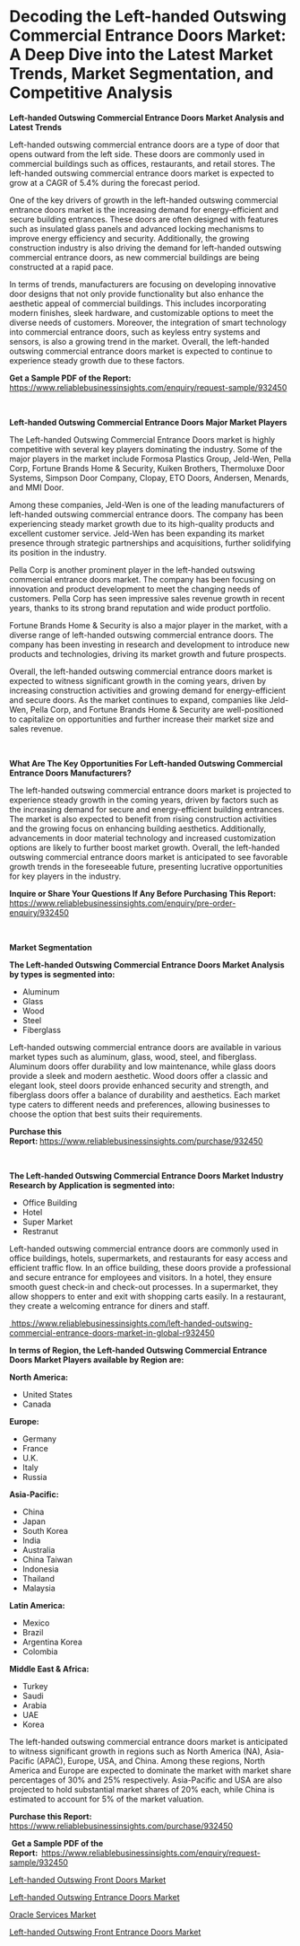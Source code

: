 <p><h1>Decoding the Left-handed Outswing Commercial Entrance Doors Market: A Deep Dive into the Latest Market Trends, Market Segmentation, and Competitive Analysis</h1></p><p><strong>Left-handed Outswing Commercial Entrance Doors Market Analysis and Latest Trends</strong></p>
<p><p>Left-handed outswing commercial entrance doors are a type of door that opens outward from the left side. These doors are commonly used in commercial buildings such as offices, restaurants, and retail stores. The left-handed outswing commercial entrance doors market is expected to grow at a CAGR of 5.4% during the forecast period.</p><p>One of the key drivers of growth in the left-handed outswing commercial entrance doors market is the increasing demand for energy-efficient and secure building entrances. These doors are often designed with features such as insulated glass panels and advanced locking mechanisms to improve energy efficiency and security. Additionally, the growing construction industry is also driving the demand for left-handed outswing commercial entrance doors, as new commercial buildings are being constructed at a rapid pace.</p><p>In terms of trends, manufacturers are focusing on developing innovative door designs that not only provide functionality but also enhance the aesthetic appeal of commercial buildings. This includes incorporating modern finishes, sleek hardware, and customizable options to meet the diverse needs of customers. Moreover, the integration of smart technology into commercial entrance doors, such as keyless entry systems and sensors, is also a growing trend in the market. Overall, the left-handed outswing commercial entrance doors market is expected to continue to experience steady growth due to these factors.</p></p>
<p><strong>Get a Sample PDF of the Report:&nbsp;</strong> <a href="https://www.reliablebusinessinsights.com/enquiry/request-sample/932450">https://www.reliablebusinessinsights.com/enquiry/request-sample/932450</a></p>
<p>&nbsp;</p>
<p><strong>Left-handed Outswing Commercial Entrance Doors Major Market Players</strong></p>
<p><p>The Left-handed Outswing Commercial Entrance Doors market is highly competitive with several key players dominating the industry. Some of the major players in the market include Formosa Plastics Group, Jeld-Wen, Pella Corp, Fortune Brands Home & Security, Kuiken Brothers, Thermoluxe Door Systems, Simpson Door Company, Clopay, ETO Doors, Andersen, Menards, and MMI Door.</p><p>Among these companies, Jeld-Wen is one of the leading manufacturers of left-handed outswing commercial entrance doors. The company has been experiencing steady market growth due to its high-quality products and excellent customer service. Jeld-Wen has been expanding its market presence through strategic partnerships and acquisitions, further solidifying its position in the industry.</p><p>Pella Corp is another prominent player in the left-handed outswing commercial entrance doors market. The company has been focusing on innovation and product development to meet the changing needs of customers. Pella Corp has seen impressive sales revenue growth in recent years, thanks to its strong brand reputation and wide product portfolio.</p><p>Fortune Brands Home & Security is also a major player in the market, with a diverse range of left-handed outswing commercial entrance doors. The company has been investing in research and development to introduce new products and technologies, driving its market growth and future prospects.</p><p>Overall, the left-handed outswing commercial entrance doors market is expected to witness significant growth in the coming years, driven by increasing construction activities and growing demand for energy-efficient and secure doors. As the market continues to expand, companies like Jeld-Wen, Pella Corp, and Fortune Brands Home & Security are well-positioned to capitalize on opportunities and further increase their market size and sales revenue.</p></p>
<p>&nbsp;</p>
<p><strong>What Are The Key Opportunities For Left-handed Outswing Commercial Entrance Doors Manufacturers?</strong></p>
<p><p>The left-handed outswing commercial entrance doors market is projected to experience steady growth in the coming years, driven by factors such as the increasing demand for secure and energy-efficient building entrances. The market is also expected to benefit from rising construction activities and the growing focus on enhancing building aesthetics. Additionally, advancements in door material technology and increased customization options are likely to further boost market growth. Overall, the left-handed outswing commercial entrance doors market is anticipated to see favorable growth trends in the foreseeable future, presenting lucrative opportunities for key players in the industry.</p></p>
<p><strong>Inquire or Share Your Questions If Any Before Purchasing This Report:</strong> <a href="https://www.reliablebusinessinsights.com/enquiry/pre-order-enquiry/932450">https://www.reliablebusinessinsights.com/enquiry/pre-order-enquiry/932450</a></p>
<p>&nbsp;</p>
<p><strong>Market Segmentation</strong></p>
<p><strong>The Left-handed Outswing Commercial Entrance Doors Market Analysis by types is segmented into:</strong></p>
<p><ul><li>Aluminum</li><li>Glass</li><li>Wood</li><li>Steel</li><li>Fiberglass</li></ul></p>
<p><p>Left-handed outswing commercial entrance doors are available in various market types such as aluminum, glass, wood, steel, and fiberglass. Aluminum doors offer durability and low maintenance, while glass doors provide a sleek and modern aesthetic. Wood doors offer a classic and elegant look, steel doors provide enhanced security and strength, and fiberglass doors offer a balance of durability and aesthetics. Each market type caters to different needs and preferences, allowing businesses to choose the option that best suits their requirements.</p></p>
<p><strong>Purchase this Report:&nbsp;</strong><a href="https://www.reliablebusinessinsights.com/purchase/932450">https://www.reliablebusinessinsights.com/purchase/932450</a></p>
<p>&nbsp;</p>
<p><strong>The Left-handed Outswing Commercial Entrance Doors Market Industry Research by Application is segmented into:</strong></p>
<p><ul><li>Office Building</li><li>Hotel</li><li>Super Market</li><li>Restranut</li></ul></p>
<p><p>Left-handed outswing commercial entrance doors are commonly used in office buildings, hotels, supermarkets, and restaurants for easy access and efficient traffic flow. In an office building, these doors provide a professional and secure entrance for employees and visitors. In a hotel, they ensure smooth guest check-in and check-out processes. In a supermarket, they allow shoppers to enter and exit with shopping carts easily. In a restaurant, they create a welcoming entrance for diners and staff.</p></p>
<p><a href="https://www.reliablebusinessinsights.com/left-handed-outswing-commercial-entrance-doors-market-in-global-r932450">&nbsp;https://www.reliablebusinessinsights.com/left-handed-outswing-commercial-entrance-doors-market-in-global-r932450</a></p>
<p><strong>In terms of Region, the Left-handed Outswing Commercial Entrance Doors Market Players available by Region are:</strong></p>
<p>
    <p> <strong> North America: </strong>
        <ul>
            <li>United States</li>
            <li>Canada</li>
        </ul>
        </p> 
    <p> <strong> Europe: </strong>
        <ul>
            <li>Germany</li>
            <li>France</li>
            <li>U.K.</li>
            <li>Italy</li>
            <li>Russia</li>
        </ul>
        </p> 
    <p> <strong> Asia-Pacific: </strong>
        <ul>
            <li>China</li>
            <li>Japan</li>
            <li>South Korea</li>
            <li>India</li>
            <li>Australia</li>
            <li>China Taiwan</li>
            <li>Indonesia</li>
            <li>Thailand</li>
            <li>Malaysia</li>
        </ul>
        </p> 
    <p> <strong> Latin America: </strong>
        <ul>
            <li>Mexico</li>
            <li>Brazil</li>
            <li>Argentina Korea</li>
            <li>Colombia</li>
        </ul>
        </p> 
    <p> <strong> Middle East & Africa: </strong>
        <ul>
            <li>Turkey</li>
            <li>Saudi</li>
            <li>Arabia</li>
            <li>UAE</li>
            <li>Korea</li>
        </ul>
    </p>
    </p>
<p><p>The left-handed outswing commercial entrance doors market is anticipated to witness significant growth in regions such as North America (NA), Asia-Pacific (APAC), Europe, USA, and China. Among these regions, North America and Europe are expected to dominate the market with market share percentages of 30% and 25% respectively. Asia-Pacific and USA are also projected to hold substantial market shares of 20% each, while China is estimated to account for 5% of the market valuation.</p></p>
<p><strong>Purchase this Report: </strong><a href="https://www.reliablebusinessinsights.com/purchase/932450">https://www.reliablebusinessinsights.com/purchase/932450</a></p>
<p>&nbsp;<strong>Get a Sample PDF of the Report:&nbsp;&nbsp;</strong><a href="https://www.reliablebusinessinsights.com/enquiry/request-sample/932450">https://www.reliablebusinessinsights.com/enquiry/request-sample/932450</a></p>
<p><strong></strong></p>
<p><p><a href="https://github.com/dlwlxxqs71/Market-Research-Report-List-1/blob/main/left-handed-outswing-front-doors-market.md">Left-handed Outswing Front Doors Market</a></p><p><a href="https://github.com/juniordelafrance/Market-Research-Report-List-4/blob/main/left-handed-outswing-entrance-doors-market.md">Left-handed Outswing Entrance Doors Market</a></p><p><a href="https://medium.com/@alexander.murray3455/mapping-the-oracle-services-market-trends-challenges-and-breakthroughs-2024-2031-63ed11192839">Oracle Services Market</a></p><p><a href="https://github.com/kaiserrayhan25/Market-Research-Report-List-2/blob/main/left-handed-outswing-front-entrance-doors-market.md">Left-handed Outswing Front Entrance Doors Market</a></p></p>